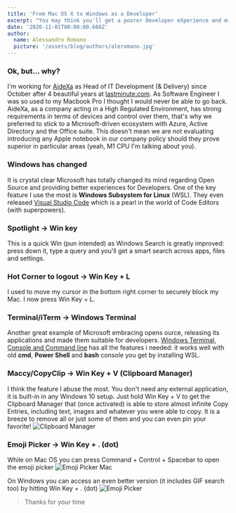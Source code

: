 ```yaml
---
title: 'From Mac OS X to Windows as a Developer'
excerpt: "You may think you'll get a poorer Developer eXperience and miss a lot of feature you take for granted. I can show you how I migrated to good ol' Windows without loosing my head."
date: '2020-11-01T00:00:00.666Z'
author:
  name: Alessandro Romano
  picture: '/assets/blog/authors/aleromano.jpg'
---
```


### Ok, but... why?

I'm working for [AideXa](https://www.aidexa.it) as Head of IT Development (& Delivery) since October after 4 beautiful years at [lastminute.com](https://lastminute.com). As Software Engineer I was so used to my Macbook Pro I thought I would never be able to go back.
AideXa, as a company acting in a High Regulated Environment, has strong requirements in terms of devices and control over them, that's why we preferred to stick to a Microsoft-driven ecosystem with Azure, Active Directory and the Office suite.
This doesn't mean we are not evaluating introducing any Apple notebook in our company policy should they prove superior in particular areas (yeah, M1 CPU I'm talking about you).

### Windows has changed

It is crystal clear Microsoft has totally changed its mind regarding Open Source and providing better experiences for Developers. One of the key feature I use the most is **Windows Subsystem for Linux** (WSL). They even released [Visual Studio Code](https://code.visualstudio.com/) which is a pearl in the world of Code Editors (with superpowers).

### Spotlight -> Win key

This is a quick Win (pun intended) as Windows Search is greatly improved: press down it, type a query and you'll get a smart search across apps, files and settings.

### Hot Corner to logout -> Win Key + L

I used to move my cursor in the bottom right corner to securely block my Mac. I now press Win Key + L.

### Terminal/iTerm -> Windows Terminal

Another great example of Microsoft embracing opens ource, releasing its applications and made them suitable for developers.
[Windows Terminal, Console and Command line](https://github.com/microsoft/terminal) has all the features i needed: it works well with old **cmd**, **Power Shell** and **bash** console you get by installing WSL.

### Maccy/CopyClip -> Win Key + V (Clipboard Manager)

I think the feature I abuse the most. You don't need any external application, it is built-in in any Windows 10 setup.
Just hold Win Key + V to get the Clipboard Manager that (once activated) is able to store almost infinite Copy Entries, including text, images and whatever you were able to copy.
It is a breeze to remove all or just some of them and you can even pin your favorite!
![Clipboard Manager](/assets/blog/0-mac-to-win10/clipboard-manager.png)

### Emoji Picker -> Win Key + . (dot)

While on Mac OS you can press Command + Control + Spacebar to open the emoji picker 
![Emoji Picker Mac](/assets/blog/0-mac-to-win10/emojiPickerMac.png)

On Windows you can access an even better version (it includes GIF search too) by hitting Win Key + . (dot)
![Emoji Picker](/assets/blog/0-mac-to-win10/emojiPicker.jpg)

> Thanks for your time
